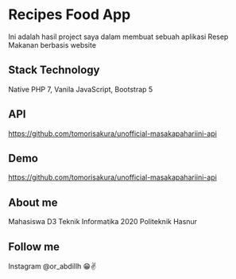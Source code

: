 # Recipes Food App
Ini adalah hasil project saya dalam membuat sebuah aplikasi Resep Makanan berbasis website

## Stack Technology
Native PHP 7,
Vanila JavaScript,
Bootstrap 5

## API 
https://github.com/tomorisakura/unofficial-masakapahariini-api

## Demo
https://github.com/tomorisakura/unofficial-masakapahariini-api

## About me
Mahasiswa D3 Teknik Informatika 2020 Politeknik Hasnur

## Follow me
Instagram @or_abdillh 😁✌️
